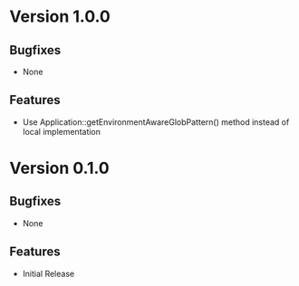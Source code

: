 # Version 1.0.0

## Bugfixes

* None

## Features

* Use Application::getEnvironmentAwareGlobPattern() method instead of local implementation

# Version 0.1.0

## Bugfixes

* None

## Features

* Initial Release

